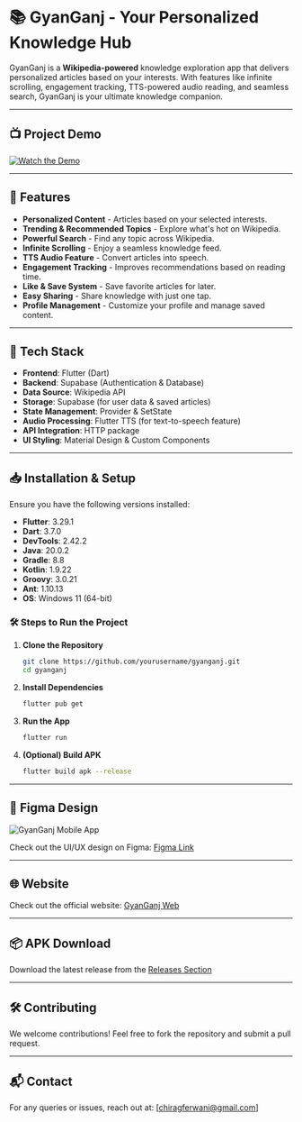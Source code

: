 # 📚 GyanGanj - Your Personalized Knowledge Hub

GyanGanj is a **Wikipedia-powered** knowledge exploration app that delivers personalized articles based on your interests. With features like infinite scrolling, engagement tracking, TTS-powered audio reading, and seamless search, GyanGanj is your ultimate knowledge companion.

---

## 📺 Project Demo

[![Watch the Demo](https://img.youtube.com/vi/HhgtzDDdbNI/maxresdefault.jpg)](https://www.youtube.com/watch?v=HhgtzDDdbNI)

---

## 🚀 Features

- **Personalized Content** - Articles based on your selected interests.
- **Trending & Recommended Topics** - Explore what's hot on Wikipedia.
- **Powerful Search** - Find any topic across Wikipedia.
- **Infinite Scrolling** - Enjoy a seamless knowledge feed.
- **TTS Audio Feature** - Convert articles into speech.
- **Engagement Tracking** - Improves recommendations based on reading time.
- **Like & Save System** - Save favorite articles for later.
- **Easy Sharing** - Share knowledge with just one tap.
- **Profile Management** - Customize your profile and manage saved content.

---

## 🔧 Tech Stack

- **Frontend**: Flutter (Dart)
- **Backend**: Supabase (Authentication & Database)
- **Data Source**: Wikipedia API
- **Storage**: Supabase (for user data & saved articles)
- **State Management**: Provider & SetState
- **Audio Processing**: Flutter TTS (for text-to-speech feature)
- **API Integration**: HTTP package
- **UI Styling**: Material Design & Custom Components

---

## 📥 Installation & Setup

Ensure you have the following versions installed:

- **Flutter**: 3.29.1
- **Dart**: 3.7.0
- **DevTools**: 2.42.2
- **Java**: 20.0.2
- **Gradle**: 8.8
- **Kotlin**: 1.9.22
- **Groovy**: 3.0.21
- **Ant**: 1.10.13
- **OS**: Windows 11 (64-bit)

### 🛠️ Steps to Run the Project

1. **Clone the Repository**
   ```sh
   git clone https://github.com/yourusername/gyanganj.git
   cd gyanganj
   ```

2. **Install Dependencies**
   ```sh
   flutter pub get
   ```

3. **Run the App**
   ```sh
   flutter run
   ```

4. **(Optional) Build APK**
   ```sh
   flutter build apk --release
   ```

---

## 🎨 Figma Design

![GyanGanj Mobile App](https://github.com/user-attachments/assets/ed00a4a3-2cf8-4f12-b6ce-716d7f7c044f)


Check out the UI/UX design on Figma: [Figma Link](https://www.figma.com/design/mU9wC1wC8Iau85Q0CB2Ao1/GyanGanj-Mobile-App?m=auto&t=wQlKHIEj0zDYjMsh-1)

---

## 🌐 Website

Check out the official website: [GyanGanj Web](https://gyanganj-web.vercel.app/)

---

## 📦 APK Download

Download the latest release from the [Releases Section](https://github.com/chiragferwani/gyanganj/releases)

---

## 🛠️ Contributing

We welcome contributions! Feel free to fork the repository and submit a pull request.

---

## 📬 Contact

For any queries or issues, reach out at: [chiragferwani@gmail.com]
